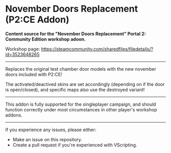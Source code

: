 # November Doors Replacement (P2:CE Addon)

**Content source for the "November Doors Replacement" Portal 2: Community Edition workshop adoon.**

Workshop page: https://steamcommunity.com/sharedfiles/filedetails/?id=3523648265

-----

Replaces the original test chamber door models with the new november doors included with P2:CE!

The activated/deactived skins are set accordingly (depending on if the door is open/closed), and specific maps also use the destroyed variant!

-----

This addon is fully supported for the singleplayer campaign, and should function correctly under most circumstances in other player's workshop addons.

-----

If you experience any issues, please either:
- Make an issue on this repository.
- Create a pull request if you're experienced with VScripting.
